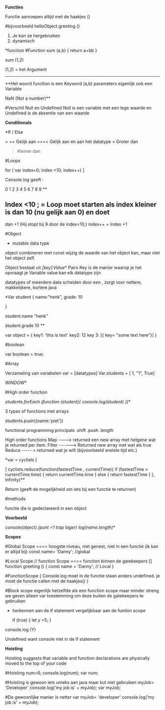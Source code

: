 
**Functies**

Functie aanroepen altijd met de haakjes ()

#bijvoorbeeld
helloObject.greeting ()

1. Je kan ze hergebruiken
2. dynamisch


*function
#Function sum (a,b) {
  return a+bb
}

sum (1,2)

(1,2) = het Argument

***


**Het woord function is een Keyword
(a,b) parameters eigenlijk ook een Variable

NaN (Not a number)**

#Verschil Null en Undefined
Null is een variable met een lege waarde en Undefined is de absentie van een waarde


**Conditionals**

*If / Else  

=
== Gelijk aan
==== Gelijk aan en aan het datatype
< Groter dan
> Kleiner dan


 #Loops

 for ( var index=0; index <10;  index++) ]

 Console.log geeft :

0
1
2
3
4
5
6
7
8
9
**

## Index <10 ; = Loop moet starten als index kleiner is dan 10 (nu gelijk aan 0) en doet
 dan +1 (Hij stopt bij 9 door de index<10;)
 index++ = Index +1



#Object

* mutable data type

object combineren met const
wijzig de waarde van het object kan, maar niet het object zelf.

Object bestaat uit *[key]:Value** Pairs
Key is de manier waarop je het opvraagt je Variable
value kan elk datatype zijn

datatypes of meerdere data scheiden door een ,
zorgt voor nettere, makkelijkere, kortere java

*Var student {
  name:"henk",
  grade: 10

}

student.name
"henk"

student.grade
10
**


var object = {
  key1: 'this is text'
  key2: 12
  key 3: [{
    key= "some text here"}]
}


#boolean

var boolean = true;



#Array

Verzameling van variabelen
var = [datatypes]
Var.students  = [ 1, "1", True]


*WINDOW**


#High order function

*students.forEach (function (student){
  console.log(student)
})**


3 types of functions met arrays

students.push({name:'piet'})

functional programming principals
.shift
.push
.length

High order functions
Map ----> returned een new array  met hetgene wat je returned per item.
Filter ------> Returned new array met wat als true
Reduce  ----- > returned wat je wilt  (bijvoorbeeld snelste tijd etc.)



*var = cyclists [

]
cyclists.reduce(function(fastestTime , currentTime){
  if (fastestTime > currentTime.time) {
    return currentTime.time
  } else {
    return fastestTime
  }
}, Infinity)**


Return (geeft de mogelijkheid om iets bij een functie te returnen)

#methods

functie die is gedeclareerd in een object


**Voorbeeld**

*console(object).(punt =1 trap lager) log(name.length)**



**Scopes**


#Global Scope ==== hoogste niveau, niet genest, niet in een functie (ik kan er altijd bij)
    const name= 'Danny'; //global

#Local Scope // function Scope ==== function binnen de gatekeepers []
function greeting () {
  const name = 'Danny'; // Local
}

#FunctionScope {
  Console.log moet in de functie staan anders undefined.
  je moet de functie callen met de haakjes()
}


#Block scope eigenlijk hetzelfde als een function scope maar minder streng
we geven alleen var toestemming om deze buiten de gatekeepers te gebruiken

- herkennen aan de if statement vergelijkbaar aan de funtion scope

  if (true) {
    let y =5;
  }

console.log (Y)

   Undefined want console niet in de if statement


**Hoisting**

Hoisting suggests that variable and function declarations are physically moved to the top
of your code

#Hoisting
num=6;
console.log(num);
var num;

#Hoisting is gewoon iets unieks aan java maar kut niet gebruiken
myJob= 'Developer'
console.log('my job is' + myJob);
var myJob;

#De gewoonlijke manier is netter
var myJob= 'developer'
console.log('my job is' + myJob);
